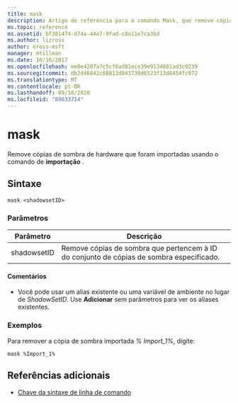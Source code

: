 ```yaml
---
title: mask
description: Artigo de referência para o comando Mask, que remove cópias de sombra de hardware que foram importadas usando o comando Import.
ms.topic: reference
ms.assetid: bf301474-d74a-44e7-9fad-c8a11e7ca3bd
ms.author: lizross
author: eross-msft
manager: mtillman
ms.date: 10/16/2017
ms.openlocfilehash: ee0e4207a7c5cf6ad81ece39e9134881ad3c0239
ms.sourcegitcommit: db2d46842c68813d043738d6523f13d8454fc972
ms.translationtype: MT
ms.contentlocale: pt-BR
ms.lasthandoff: 09/10/2020
ms.locfileid: "89633714"
---
```

# <a name="mask"></a>mask

Remove cópias de sombra de hardware que foram importadas usando o comando de **importação** .

## <a name="syntax"></a>Sintaxe

```
mask <shadowsetID>
```

### <a name="parameters"></a>Parâmetros

| Parâmetro | Descrição |
| --------- | ----------- |
| shadowsetID | Remove cópias de sombra que pertencem à ID do conjunto de cópias de sombra especificado. |

#### <a name="remarks"></a>Comentários

- Você pode usar um alias existente ou uma variável de ambiente no lugar de *ShadowSetID*. Use **Adicionar** sem parâmetros para ver os aliases existentes.

### <a name="examples"></a>Exemplos

Para remover a cópia de sombra importada *% Import_1%*, digite:

```
mask %Import_1%
```

## <a name="additional-references"></a>Referências adicionais

- [Chave da sintaxe de linha de comando](command-line-syntax-key.md)